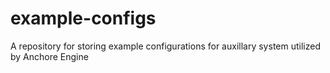 # example-configs
A repository for storing example configurations for auxillary system utilized by Anchore Engine
